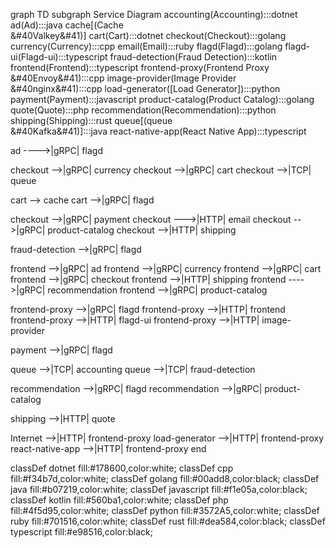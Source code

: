 graph TD
subgraph Service Diagram
accounting(Accounting):::dotnet
ad(Ad):::java
cache[(Cache<br/>&#40Valkey&#41)]
cart(Cart):::dotnet
checkout(Checkout):::golang
currency(Currency):::cpp
email(Email):::ruby
flagd(Flagd):::golang
flagd-ui(Flagd-ui):::typescript
fraud-detection(Fraud Detection):::kotlin
frontend(Frontend):::typescript
frontend-proxy(Frontend Proxy <br/>&#40Envoy&#41):::cpp
image-provider(Image Provider <br/>&#40nginx&#41):::cpp
load-generator([Load Generator]):::python
payment(Payment):::javascript
product-catalog(Product Catalog):::golang
quote(Quote):::php
recommendation(Recommendation):::python
shipping(Shipping):::rust
queue[(queue<br/>&#40Kafka&#41)]:::java
react-native-app(React Native App):::typescript

ad ---->|gRPC| flagd

checkout -->|gRPC| currency
checkout -->|gRPC| cart
checkout -->|TCP| queue

cart --> cache
cart -->|gRPC| flagd

checkout -->|gRPC| payment
checkout --->|HTTP| email
checkout -->|gRPC| product-catalog
checkout -->|HTTP| shipping

fraud-detection -->|gRPC| flagd

frontend -->|gRPC| ad
frontend -->|gRPC| currency
frontend -->|gRPC| cart
frontend -->|gRPC| checkout
frontend -->|HTTP| shipping
frontend ---->|gRPC| recommendation
frontend -->|gRPC| product-catalog

frontend-proxy -->|gRPC| flagd
frontend-proxy -->|HTTP| frontend
frontend-proxy -->|HTTP| flagd-ui
frontend-proxy -->|HTTP| image-provider

payment -->|gRPC| flagd

queue -->|TCP| accounting
queue -->|TCP| fraud-detection

recommendation -->|gRPC| flagd
recommendation -->|gRPC| product-catalog

shipping -->|HTTP| quote

Internet -->|HTTP| frontend-proxy
load-generator -->|HTTP| frontend-proxy
react-native-app -->|HTTP| frontend-proxy
end

classDef dotnet fill:#178600,color:white;
classDef cpp fill:#f34b7d,color:white;
classDef golang fill:#00add8,color:black;
classDef java fill:#b07219,color:white;
classDef javascript fill:#f1e05a,color:black;
classDef kotlin fill:#560ba1,color:white;
classDef php fill:#4f5d95,color:white;
classDef python fill:#3572A5,color:white;
classDef ruby fill:#701516,color:white;
classDef rust fill:#dea584,color:black;
classDef typescript fill:#e98516,color:black;
